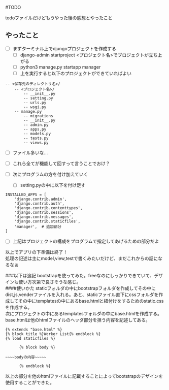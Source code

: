 #TODO

todoファイルだけどもうやった後の感想とやったこと

## やったこと
- [ ] まずターミナル上でdjungoプロジェクトを作成する
    - [ ]  django-admin startproject <プロジェクト名>でプロジェクトが立ち上がる
    - [ ]  python3 manage.py startapp manager
    - [ ]  上を実行すると以下のプロジェクトができていればよい
```
-- <保存先のディレクトリ名>/
    -- <プロジェクト名>/
        -- __init__.py
        -- setting.py
        -- urls.py
        -- wsgi.py
    -- manage.py
        -- migrations
        -- __init__.py
        -- admin.py
        -- apps.py
        -- models.py
        -- tests.py
        -- views.py
```
   - [ ] ファイル多いな...
   - [ ] これら全てが機能して回すって言うことでおけ？


- [ ] 次にプログラムの方を付け加えていく
    - [ ] setting.pyの中に以下を付け足す
```buildoutcfg
INSTALLED_APPS = [
    'django.contrib.admin',
    'django.contrib.auth',
    'django.contrib.contenttypes',
    'django.contrib.sessions',
    'django.contrib.messages',
    'django.contrib.staticfiles',
    'manager',  # 追加部分
]
```
   - [ ] 上記はプロジェクトの構成をプログラムで指定してあげるための部分だよ

以上でアプリの下準備は終了！<br>
処理の記述は主にmodel,view,testで書くみたいだけど、まだこれからの話になるなぁ

###以下は追記
bootstrapを使ってみた。freeなのにしっかりできていて、デザインも使い方次第で良さそうな感じ。<br>
####使いかた
staticフォルダの中にbootstrapフォルダを作成してその中にdist,js,venderファイルを入れる。あと、staticファイル直下にcssフォルダを作成してその中にtemplatesの中にあるbase.htmlと紐付けをするためのstatic.cssを作成する。
<br>
次にプロジェクトの中にあるtemplatesフォルダの中にbase.htmlを作成する。base.htmlは他のhtmlファイルのヘッダ部分を担う内容を記述してある。
```buildoutcfg
{% extends "base.html" %}
{% block title %}Worker List{% endblock %}
{% load staticfiles %}

      {% block body %}
      
~~~~bodyの内容~~~~~

      {% endblock %}
```
以上の部分を他のhtmlファイルに記載することによってbootstrapのデザインを使用することができた。
    